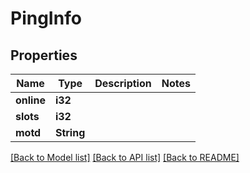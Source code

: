 # PingInfo

## Properties

Name | Type | Description | Notes
------------ | ------------- | ------------- | -------------
**online** | **i32** |  | 
**slots** | **i32** |  | 
**motd** | **String** |  | 

[[Back to Model list]](../README.md#documentation-for-models) [[Back to API list]](../README.md#documentation-for-api-endpoints) [[Back to README]](../README.md)


